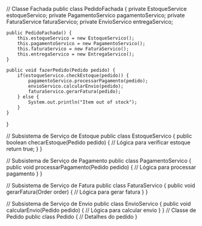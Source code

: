 
// Classe Fachada
public class PedidoFachada {
    private EstoqueService estoqueServico;
    private PagamentoServico pagamentoServico;
    private FaturaService faturaServico;
    private EnvioServico entregaServico;

    public PedidoFachada() {
        this.estoqueServico = new EstoqueServico();
        this.pagamentoServico = new PagamentoServico();
        this.faturaServico = new FaturaServico();
        this.entregaServico = new EntregaServico();
    }

    public void fazerPedido(Pedido pedido) {
        if(estoqueServico.checkEstoque(pedido)) {
            pagamentoServico.processarPagamento(pedido);
            envioServico.calcularEnvio(pedido);
            faturaServico.gerarFatura(pedido);
        } else {
            System.out.println("Item out of stock");
        }
    }
}

// Subsistema de Serviço de Estoque
public class EstoqueServico {
    public boolean checarEstoque(Pedido pedido) {
        // Lógica para verificar estoque
        return true;
    }
}

// Subsistema de Serviço de Pagamento
public class PagamentoServico {
    public void processarPagamento(Pedido pedido) {
        // Lógica para processar pagamento
    }
}

// Subsistema de Serviço de Fatura
public class FaturaServico {
    public void gerarFatura(Order order) {
        // Lógica para gerar fatura
    }
}

// Subsistema de Serviço de Envio
public class EnvioServico {
    public void calcularEnvio(Pedido pedido) {
        // Lógica para calcular envio
    }
}
// Classe de Pedido
public class Pedido {
    // Detalhes do pedido
}
